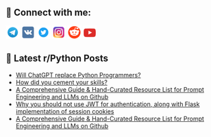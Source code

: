 ## 🔎 Connect with me:
[<img src="https://github.com/bullbesh/bullbesh/blob/main/images/Telegram.png" width="32" height="32" />](https://t.me/bullbesh)
[<img src="https://github.com/bullbesh/bullbesh/blob/main/images/VK.png" width="32" height="32" />](https://vk.com/bullbesh)
[<img src="https://github.com/bullbesh/bullbesh/blob/main/images/Twitter.png" width="32" height="32" />](https://twitter.com/bullbesh1)
[<img src="https://github.com/bullbesh/bullbesh/blob/main/images/Instagram.png" width="32" height="32" />](https://www.instagram.com/bullbesh)
[<img src="https://github.com/bullbesh/bullbesh/blob/main/images/Reddit.png" width="32" height="32" />](https://www.reddit.com/user/bullbesh)
[<img src="https://github.com/bullbesh/bullbesh/blob/main/images/YouTube.png" width="32" height="32" />](https://www.youtube.com/channel/UCtfjRs6uzgq5mfm8S06WTcg)

## 📕 Latest r/Python Posts
<!-- BLOG-POST-LIST:START -->
- [Will ChatGPT replace Python Programmers?](https://www.reddit.com/r/Python/comments/112igls/will_chatgpt_replace_python_programmers/)
- [How did you cement your skills?](https://www.reddit.com/r/Python/comments/112h42i/how_did_you_cement_your_skills/)
- [A Comprehensive Guide &amp; Hand-Curated Resource List for Prompt Engineering and LLMs on Github](https://www.reddit.com/r/Python/comments/112ed7k/a_comprehensive_guide_handcurated_resource_list/)
- [Why you should not use JWT for authentication, along with Flask implementation of session cookies](https://www.reddit.com/r/Python/comments/112e83v/why_you_should_not_use_jwt_for_authentication/)
- [A Comprehensive Guide &amp; Hand-Curated Resource List for Prompt Engineering and LLMs on Github](https://www.reddit.com/r/Python/comments/112e685/a_comprehensive_guide_handcurated_resource_list/)
<!-- BLOG-POST-LIST:END -->
